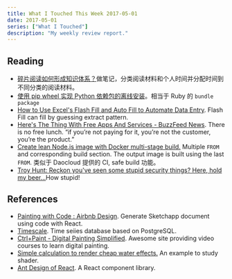 ```yaml
---
title: What I Touched This Week 2017-05-01
date: 2017-05-01
series: ["What I Touched"]
description: "My weekly review report."
---
```


## Reading

- [碎片阅读如何形成知识体系？][1]做笔记，分类阅读材料和个人时间并分配时间到不同分类的阅读材料。
- [使用 pip wheel 实现 Python 依赖包的离线安装][2]。相当于 Ruby 的 `bundle package`
- [How to Use Excel's Flash Fill and Auto Fill to Automate Data Entry][3]. Flash Fill can fill by guessing extract pattern.
- [Here's The Thing With Free Apps And Services - BuzzFeed News][4]. There is no free lunch. “if you’re not paying for it, you’re not the customer, you’re the product.”
- [Create lean Node.js image with Docker multi-stage build.][5] Multiple `FROM` and corresponding build section. The output image is built using the last `FROM`. 类似于 Daocloud 提供的 CI, safe build 功能。
- [Troy Hunt: Reckon you've seen some stupid security things? Here, hold my beer...][6]How stupid!

## References

- [Painting with Code : Airbnb Design][7]. Generate Sketchapp document using code with React.
- [Timescale][8]. Time seiies database based on PostgreSQL.
- [Ctrl+Paint - Digital Painting Simplified][9]. Awesome site providing video courses to learn digital painting.
- [Simple calculation to render cheap water effects.][10] An example to study shader.
- [Ant Design of React][11]. A React component library.

[1]:	https://www.zhihu.com/question/22696632/answer/162234202 "编辑于 12:42"
[2]:	http://guoqiao.me/post/2015/1212-pip-install-offline-via-wheels
[3]:	http://www.makeuseof.com/tag/excel-flash-auto-fill/
[4]:	https://www.buzzfeed.com/nicolenguyen/your-problematic-free-faves?utm_content=buffer4e4eb&utm_medium=social&utm_source=twitter.com&utm_campaign=buffer&utm_term=.rczxVyXe5#.py75mwk7o
[5]:	https://codefresh.io/blog/node_docker_multistage/?utm_content=buffer65688&utm_medium=social&utm_source=twitter.com&utm_campaign=buffer
[6]:	https://www.troyhunt.com/reckon-youve-seen-some-stupid-security-things-here-hold-my-beer/?utm_content=bufferc8cb8&utm_medium=social&utm_source=twitter.com&utm_campaign=buffer
[7]:	http://airbnb.design/painting-with-code/?utm_content=buffer19af4&utm_medium=social&utm_source=twitter.com&utm_campaign=buffer
[8]:	http://www.timescale.com/?ref=stackshare
[9]:	https://www.ctrlpaint.com/
[10]:	https://github.com/KrisYu/Water
[11]:	https://ant.design/docs/react/introduce
